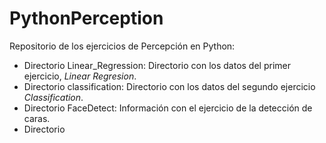 # PythonPerception


Repositorio de los ejercicios de Percepción en Python:

* Directorio Linear_Regression: Directorio con los datos del primer ejercicio, *Linear Regresion*.
* Directorio classification: Directorio con los datos del segundo ejercicio *Classification*.
* Directorio FaceDetect: Información con el ejercicio de la detección de caras.
* Directorio